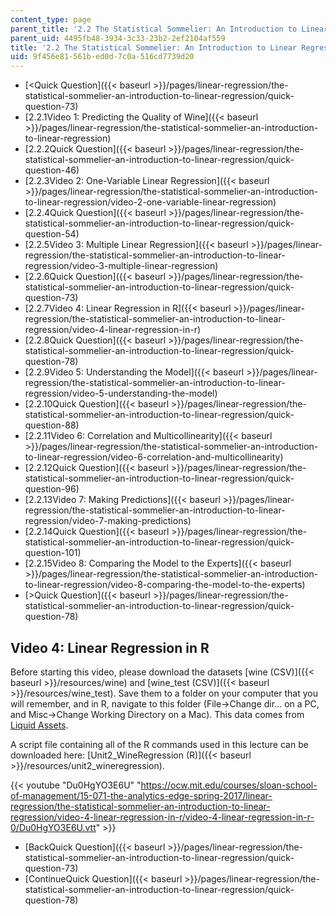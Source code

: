 ```yaml
---
content_type: page
parent_title: '2.2 The Statistical Sommelier: An Introduction to Linear Regression'
parent_uid: 4495fb48-3934-3c33-23b2-2ef2104af559
title: '2.2 The Statistical Sommelier: An Introduction to Linear Regression'
uid: 9f456e81-561b-ed0d-7c0a-516cd7739d20
---
```


*   [<Quick Question]({{< baseurl >}}/pages/linear-regression/the-statistical-sommelier-an-introduction-to-linear-regression/quick-question-73)
*   [2.2.1Video 1: Predicting the Quality of Wine]({{< baseurl >}}/pages/linear-regression/the-statistical-sommelier-an-introduction-to-linear-regression)
*   [2.2.2Quick Question]({{< baseurl >}}/pages/linear-regression/the-statistical-sommelier-an-introduction-to-linear-regression/quick-question-46)
*   [2.2.3Video 2: One-Variable Linear Regression]({{< baseurl >}}/pages/linear-regression/the-statistical-sommelier-an-introduction-to-linear-regression/video-2-one-variable-linear-regression)
*   [2.2.4Quick Question]({{< baseurl >}}/pages/linear-regression/the-statistical-sommelier-an-introduction-to-linear-regression/quick-question-54)
*   [2.2.5Video 3: Multiple Linear Regression]({{< baseurl >}}/pages/linear-regression/the-statistical-sommelier-an-introduction-to-linear-regression/video-3-multiple-linear-regression)
*   [2.2.6Quick Question]({{< baseurl >}}/pages/linear-regression/the-statistical-sommelier-an-introduction-to-linear-regression/quick-question-73)
*   [2.2.7Video 4: Linear Regression in R]({{< baseurl >}}/pages/linear-regression/the-statistical-sommelier-an-introduction-to-linear-regression/video-4-linear-regression-in-r)
*   [2.2.8Quick Question]({{< baseurl >}}/pages/linear-regression/the-statistical-sommelier-an-introduction-to-linear-regression/quick-question-78)
*   [2.2.9Video 5: Understanding the Model]({{< baseurl >}}/pages/linear-regression/the-statistical-sommelier-an-introduction-to-linear-regression/video-5-understanding-the-model)
*   [2.2.10Quick Question]({{< baseurl >}}/pages/linear-regression/the-statistical-sommelier-an-introduction-to-linear-regression/quick-question-88)
*   [2.2.11Video 6: Correlation and Multicollinearity]({{< baseurl >}}/pages/linear-regression/the-statistical-sommelier-an-introduction-to-linear-regression/video-6-correlation-and-multicollinearity)
*   [2.2.12Quick Question]({{< baseurl >}}/pages/linear-regression/the-statistical-sommelier-an-introduction-to-linear-regression/quick-question-96)
*   [2.2.13Video 7: Making Predictions]({{< baseurl >}}/pages/linear-regression/the-statistical-sommelier-an-introduction-to-linear-regression/video-7-making-predictions)
*   [2.2.14Quick Question]({{< baseurl >}}/pages/linear-regression/the-statistical-sommelier-an-introduction-to-linear-regression/quick-question-101)
*   [2.2.15Video 8: Comparing the Model to the Experts]({{< baseurl >}}/pages/linear-regression/the-statistical-sommelier-an-introduction-to-linear-regression/video-8-comparing-the-model-to-the-experts)
*   [\>Quick Question]({{< baseurl >}}/pages/linear-regression/the-statistical-sommelier-an-introduction-to-linear-regression/quick-question-78)

Video 4: Linear Regression in R
-------------------------------

Before starting this video, please download the datasets [wine (CSV)]({{< baseurl >}}/resources/wine) and [wine\_test (CSV)]({{< baseurl >}}/resources/wine_test). Save them to a folder on your computer that you will remember, and in R, navigate to this folder (File->Change dir... on a PC, and Misc->Change Working Directory on a Mac). This data comes from [Liquid Assets](http://www.liquidasset.com/winedata.html).

A script file containing all of the R commands used in this lecture can be downloaded here: [Unit2\_WineRegression (R)]({{< baseurl >}}/resources/unit2_wineregression).

{{< youtube "Du0HgYO3E6U" "https://ocw.mit.edu/courses/sloan-school-of-management/15-071-the-analytics-edge-spring-2017/linear-regression/the-statistical-sommelier-an-introduction-to-linear-regression/video-4-linear-regression-in-r/video-4-linear-regression-in-r-0/Du0HgYO3E6U.vtt" >}}

*   [BackQuick Question]({{< baseurl >}}/pages/linear-regression/the-statistical-sommelier-an-introduction-to-linear-regression/quick-question-73)
*   [ContinueQuick Question]({{< baseurl >}}/pages/linear-regression/the-statistical-sommelier-an-introduction-to-linear-regression/quick-question-78)